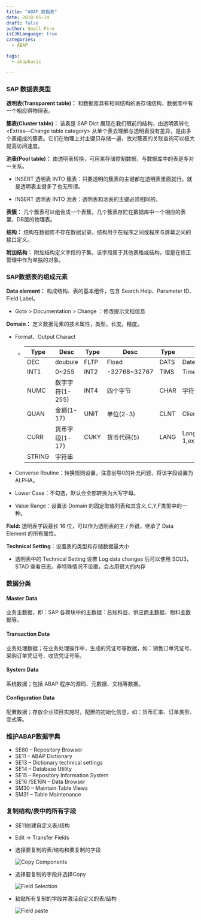 ```yaml
---
title: "ABAP 数据表"
date: 2018-05-14
draft: false
author: Small Fire
isCJKLanguage: true
categories: 
  - ABAP

tags: 
  - abapbasis

---
```


### SAP 数据表类型

**透明表(Transparent table)：** 和数据库具有相同结构的表存储结构，数据库中有一个相应得物理表。

**簇表(Cluster table)：** 该表是 SAP Dict 展现在我们眼前的结构，由透明表转化 <Extras—Change table category> 从单个表去理解与透明表没有差异，是由多个表组成的簇表。它们在物理上对主键只存储一遍，故对簇表的关联查询可以极大提高访问速度。

**池表(Pool table)：** 由透明表转换，可用来存储控制数据，与数据库中的表是多对一关系。

- INSERT 透明表 INTO 簇表：只要透明的簇表的主键都在透明表里面就行。就是透明表主键多了也无所谓。

- INSERT 透明表 INTO 池表：透明表和池表的主键必须相同的。    

**表簇：** 几个簇表可以组合成一个表簇，几个簇表存贮在数据库中一个相应的表里，DB层的物理表。

**结构：** 结构在数据库不存在数据记录。结构用于在程序之间或程序与屏幕之间的接口定义。

**附加结构：** 附加结构定义字段的子集，该字段属于其他表格或结构，但是在修正管理中作为单独的对象。

### SAP数据表的组成元素

**Data element：** 构成结构、表的基本组件，包含 Search Help、Parameter ID、Field Label。

- Goto > Documentation > Change ：修改提示文档信息

**Domain：** 定义数据元素的技术属性，类型，长度，精度。

- Format、Output Charact
  
  - | Type   | Desc            | Type | Desc         | Type | Desc                            |
    | ------ | --------------- | ---- | ------------ | ---- | ------------------------------- |
    | DEC    | doubule         | FLTP | Fload        | DATS | Date(8)                         |
    | INT1   | 0~255           | INT2 | -32768~32767 | TIMS | Time(6)                         |
    | NUMC   | 数字字符(1-255) | INT4 | 四个字节     | CHAR | 字符(1-255)                     |
    | QUAN   | 金额(1-17)      | UNIT | 单位(2-3)    | CLNT | Client(3)                       |
    | CURR   | 货币字段(1-17)  | CUKY | 货币代码(5)  | LANG | Language(internal 1,external 2) |
    | STRING | 字符串          |      |              |      |                                 |
  
- Converse Routine：转换规则设置，注意前导0的补充问题，将该字段设置为 ALPHA。
  
- Lower Case：不勾选，默认会全部转换为大写字母。

- Value Range：设置该 Domain 的固定取值列表和其含义,C,Y,F类型中的一种。

**Field:** 透明表字段最长 16 位，可以作为透明表的主 / 外键，继承了 Data Element 的所有属性。

**Technical Setting**：设置表的类型和存储数据量大小

- 透明表中的 Technical Setting 设置 Log data changes 后可以使用 SCU3，STAD 查看日志。非特殊情况不设置，会占用很大的内存


### 数据分类

#### Master Data

业务主数据，即：SAP 各模块中的主数据：总账科目、供应商主数据、物料主数据等。

#### Transaction Data

业务处理数据；在业务处理操作中，生成的凭证号等数据，如：销售订单凭证号、采购订单凭证号、收货凭证号等。

#### System Data

系统数据；包括 ABAP 程序的源码、元数据、文档等数据。

#### Configuration Data

配置数据；存放企业项目实施时，配置的初始化信息，如：货币汇率、订单类型、变式等。

### 维护ABAP数据字典

- SE80 – Repository Browser
- SE11 – ABAP Dictionary
- SE13 – Dictionary technical settings
- SE14 – Database Utility
- SE15 – Repository Information System
- SE16 /SE16N – Data Browser
- SM30 – Maintain Table Views
- SM31 – Table Maintenance

### 复制结构/表中的所有字段

- SE11创建自定义表/结构

- Edit -> Transfer Fields

- 选择要复制的表/结构和要复制的字段

  ![Copy Components](/images/ABAP/Table1.png)

- 选择要复制的字段并选择Copy

  ![Field Selection](/images/ABAP/Table2.png)

- 粘贴所有复制的字段并激活自定义的表/结构

  ![Field paste](/images/ABAP/Table3.png)
